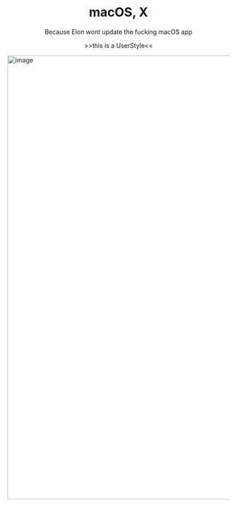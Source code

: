 <h1 align="center"> macOS, X </h1>

<p align="center"> Because Elon wont update the fucking macOS app  </p>
<p align="center"> >>this is a UserStyle<< </p>

<img width="1006" alt="image" src="https://github.com/Cinnab0nBak3ry/macOS-X-for-Twitter/assets/76500838/8cd6cb3d-4f57-4598-8817-9633e0ca7d4a">
